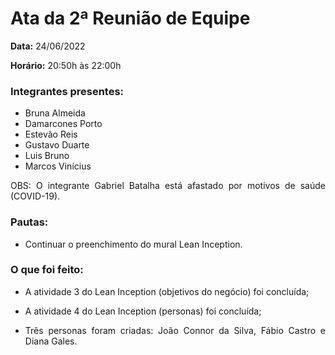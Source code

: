 # Ata da 2ª Reunião de Equipe

<p align="justify"><b>Data:</b> 24/06/2022</p>
<p align="justify"><b>Horário:</b> 20:50h às 22:00h</p>

### Integrantes presentes:
- Bruna Almeida
- Damarcones Porto
- Estevão Reis
- Gustavo Duarte
- Luis Bruno
- Marcos Vinícius

<p align="justify">OBS: O integrante Gabriel Batalha está afastado por motivos de saúde (COVID-19).</p>


### Pautas:
- <p align="justify">Continuar o preenchimento do mural Lean Inception.


### O que foi feito:
- <p align="justify">A atividade 3 do Lean Inception (objetivos do negócio) foi concluída;
- <p align="justify">A atividade 4 do Lean Inception (personas) foi concluída;
- <p align="justify">Três personas foram criadas: João Connor da Silva, Fábio Castro e Diana Gales.

